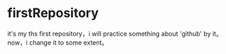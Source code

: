 # firstRepository
it's my ths first repository，i will practice something about 'github' by it。
now，i change it to some extent。
